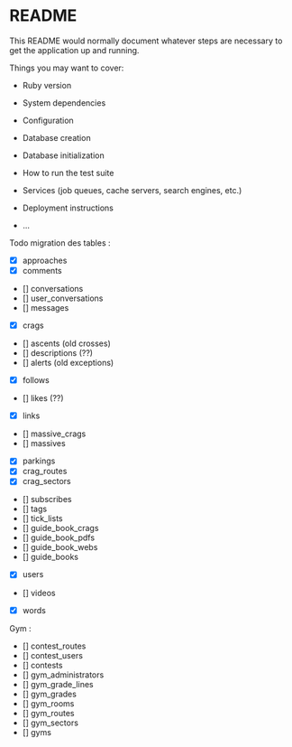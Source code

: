 # README

This README would normally document whatever steps are necessary to get the
application up and running.

Things you may want to cover:

* Ruby version

* System dependencies

* Configuration

* Database creation

* Database initialization

* How to run the test suite

* Services (job queues, cache servers, search engines, etc.)

* Deployment instructions

* ...

Todo migration des tables :
- [x] approaches
- [x] comments
- [] conversations
- [] user_conversations
- [] messages
- [x] crags
- [] ascents (old crosses)
- [] descriptions (??)
- [] alerts (old exceptions)
- [x] follows
- [] likes (??)
- [x] links
- [] massive_crags
- [] massives
- [x] parkings
- [x] crag_routes
- [x] crag_sectors
- [] subscribes
- [] tags
- [] tick_lists
- [] guide_book_crags
- [] guide_book_pdfs
- [] guide_book_webs
- [] guide_books
- [x] users
- [] videos
- [x] words

Gym :
- [] contest_routes
- [] contest_users
- [] contests
- [] gym_administrators
- [] gym_grade_lines
- [] gym_grades
- [] gym_rooms
- [] gym_routes
- [] gym_sectors
- [] gyms